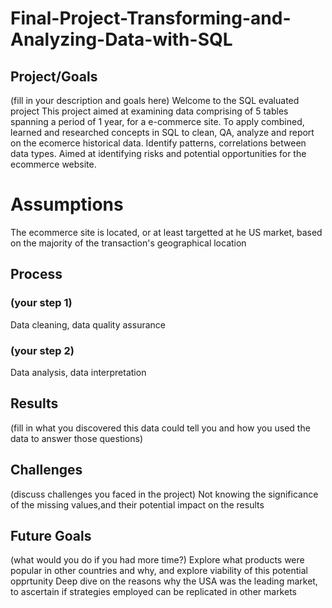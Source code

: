 # Final-Project-Transforming-and-Analyzing-Data-with-SQL

## Project/Goals
(fill in your description and goals here)
Welcome to the SQL evaluated project
This project aimed at examining data comprising of 5 tables spanning a period of 1 year, for a e-commerce site.
To apply combined, learned and researched concepts in SQL to clean, QA, analyze and report on the ecomerce historical data. Identify patterns, correlations between data types. 
Aimed at identifying risks and potential opportunities for the ecommerce website.

# Assumptions
The ecommerce site is located, or at least targetted at he US market, based on the majority of the transaction's geographical location


## Process
### (your step 1)
Data cleaning, data quality assurance
### (your step 2)
Data analysis, data interpretation

## Results
(fill in what you discovered this data could tell you and how you used the data to answer those questions)

## Challenges 
(discuss challenges you faced in the project)
Not knowing the significance of the missing values,and their potential impact on the results

## Future Goals
(what would you do if you had more time?)
Explore what products were popular in other countries and why, and explore viability of this potential opprtunity
Deep dive on the reasons why the USA was the leading market, to ascertain if strategies employed can be replicated in other markets

